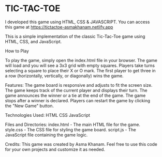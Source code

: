 # TIC-TAC-TOE
I developed this game using HTML, CSS &amp; JAVASCRIPT. You can access this game at https://tictactoe-asmakhanam.netlify.app

This is a simple implementation of the classic Tic-Tac-Toe game using HTML, CSS, and JavaScript.

How to Play

To play the game, simply open the index.html file in your browser. The game will load and you will see a 3x3 grid with empty squares. Players take turns selecting a square to place their X or O mark. The first player to get three in a row (horizontally, vertically, or diagonally) wins the game.

Features:
The game board is responsive and adjusts to fit the screen size.
The game keeps track of the current player and displays their turn.
The game announces the winner or a tie at the end of the game.
The game stops after a winner is declared. 
Players can restart the game by clicking the "New Game" button.

Technologies Used:
HTML
CSS
JavaScript

Files and Directories:
index.html - The main HTML file for the game.
style.css - The CSS file for styling the game board.
script.js - The JavaScript file containing the game logic.

Credits:
This game was created by Asma Khanam. Feel free to use this code for your own projects and customize it as needed.
